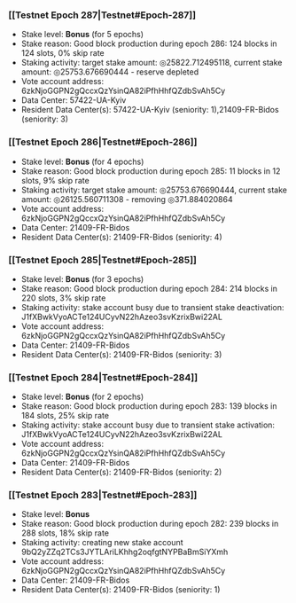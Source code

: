 ### [[Testnet Epoch 287|Testnet#Epoch-287]]
* Stake level: **Bonus** (for 5 epochs)
* Stake reason: Good block production during epoch 286: 124 blocks in 124 slots, 0% skip rate
* Staking activity: target stake amount: ◎25822.712495118, current stake amount: ◎25753.676690444 - reserve depleted
* Vote account address: 6zkNjoGGPN2gQccxQzYsinQA82iPfhHhfQZdbSvAh5Cy
* Data Center: 57422-UA-Kyiv
* Resident Data Center(s): 57422-UA-Kyiv (seniority: 1),21409-FR-Bidos (seniority: 3)
### [[Testnet Epoch 286|Testnet#Epoch-286]]
* Stake level: **Bonus** (for 4 epochs)
* Stake reason: Good block production during epoch 285: 11 blocks in 12 slots, 9% skip rate
* Staking activity: target stake amount: ◎25753.676690444, current stake amount: ◎26125.560711308 - removing ◎371.884020864
* Vote account address: 6zkNjoGGPN2gQccxQzYsinQA82iPfhHhfQZdbSvAh5Cy
* Data Center: 21409-FR-Bidos
* Resident Data Center(s): 21409-FR-Bidos (seniority: 4)
### [[Testnet Epoch 285|Testnet#Epoch-285]]
* Stake level: **Bonus** (for 3 epochs)
* Stake reason: Good block production during epoch 284: 214 blocks in 220 slots, 3% skip rate
* Staking activity: stake account busy due to transient stake deactivation: J1fXBwkVyoACTe124UCyvN22hAzeo3svKzrixBwi22AL
* Vote account address: 6zkNjoGGPN2gQccxQzYsinQA82iPfhHhfQZdbSvAh5Cy
* Data Center: 21409-FR-Bidos
* Resident Data Center(s): 21409-FR-Bidos (seniority: 3)
### [[Testnet Epoch 284|Testnet#Epoch-284]]
* Stake level: **Bonus** (for 2 epochs)
* Stake reason: Good block production during epoch 283: 139 blocks in 184 slots, 25% skip rate
* Staking activity: stake account busy due to transient stake activation: J1fXBwkVyoACTe124UCyvN22hAzeo3svKzrixBwi22AL
* Vote account address: 6zkNjoGGPN2gQccxQzYsinQA82iPfhHhfQZdbSvAh5Cy
* Data Center: 21409-FR-Bidos
* Resident Data Center(s): 21409-FR-Bidos (seniority: 2)
### [[Testnet Epoch 283|Testnet#Epoch-283]]
* Stake level: **Bonus**
* Stake reason: Good block production during epoch 282: 239 blocks in 288 slots, 18% skip rate
* Staking activity: creating new stake account 9bQ2yZZq2TCs3JYTLAriLKhhg2oqfgtNYPBaBmSiYXmh
* Vote account address: 6zkNjoGGPN2gQccxQzYsinQA82iPfhHhfQZdbSvAh5Cy
* Data Center: 21409-FR-Bidos
* Resident Data Center(s): 21409-FR-Bidos (seniority: 1)